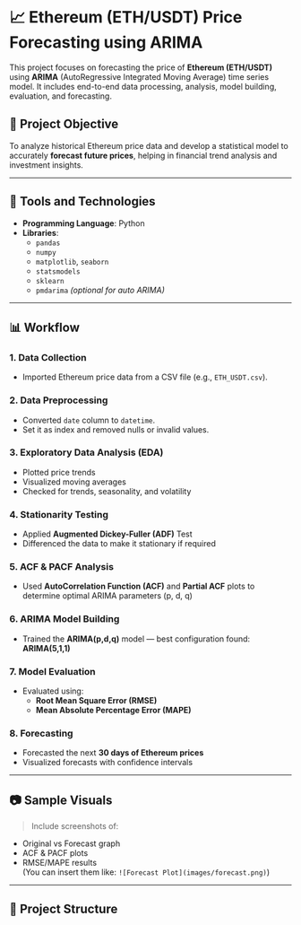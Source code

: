 # 📈 Ethereum (ETH/USDT) Price Forecasting using ARIMA

This project focuses on forecasting the price of **Ethereum (ETH/USDT)** using **ARIMA** (AutoRegressive Integrated Moving Average) time series model. It includes end-to-end data processing, analysis, model building, evaluation, and forecasting.

## 📌 Project Objective

To analyze historical Ethereum price data and develop a statistical model to accurately **forecast future prices**, helping in financial trend analysis and investment insights.

---

## 🧰 Tools and Technologies

- **Programming Language**: Python  
- **Libraries**:
  - `pandas`
  - `numpy`
  - `matplotlib`, `seaborn`
  - `statsmodels`
  - `sklearn`
  - `pmdarima` *(optional for auto ARIMA)*

---

## 📊 Workflow

### 1. Data Collection
- Imported Ethereum price data from a CSV file (e.g., `ETH_USDT.csv`).

### 2. Data Preprocessing
- Converted `date` column to `datetime`.
- Set it as index and removed nulls or invalid values.

### 3. Exploratory Data Analysis (EDA)
- Plotted price trends
- Visualized moving averages
- Checked for trends, seasonality, and volatility

### 4. Stationarity Testing
- Applied **Augmented Dickey-Fuller (ADF)** Test
- Differenced the data to make it stationary if required

### 5. ACF & PACF Analysis
- Used **AutoCorrelation Function (ACF)** and **Partial ACF** plots to determine optimal ARIMA parameters (p, d, q)

### 6. ARIMA Model Building
- Trained the **ARIMA(p,d,q)** model — best configuration found: **ARIMA(5,1,1)**

### 7. Model Evaluation
- Evaluated using:
  - **Root Mean Square Error (RMSE)**
  - **Mean Absolute Percentage Error (MAPE)**

### 8. Forecasting
- Forecasted the next **30 days of Ethereum prices**
- Visualized forecasts with confidence intervals

---

## 📷 Sample Visuals

> Include screenshots of:
- Original vs Forecast graph  
- ACF & PACF plots  
- RMSE/MAPE results  
(You can insert them like: `![Forecast Plot](images/forecast.png)`)

---

## 📁 Project Structure


